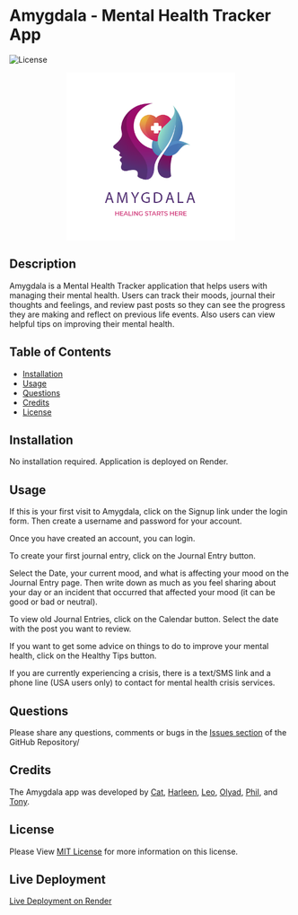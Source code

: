# Amygdala - Mental Health Tracker App

![License](https://img.shields.io/badge/License-MIT-yellow.svg)

<img src="./client/src/assets/logo/amygdala_logo.png" alt="Amygdala Logo" style="max-width:300px; height:auto; display: block; margin: 0 auto;">

## Description

Amygdala is a Mental Health Tracker application that helps users with managing their mental health. Users can track their moods, journal their thoughts and feelings, and review past posts so they can see the progress they are making and reflect on previous life events. Also users can view helpful tips on improving their mental health.

## Table of Contents

- [Installation](#installation)
- [Usage](#usage)
- [Questions](#questions)
- [Credits](#credits)
- [License](#license)

## Installation<a id="installation"></a>

No installation required. Application is deployed on Render.

## Usage<a id="usage"></a>

If this is your first visit to Amygdala, click on the Signup link under the login form. Then create a username and password for your account.

Once you have created an account, you can login.

To create your first journal entry, click on the Journal Entry button.

Select the Date, your current mood, and what is affecting your mood on the Journal Entry page. Then write down as much as you feel sharing about your day or an incident that occurred that affected your mood (it can be good or bad or neutral).

To view old Journal Entries, click on the Calendar button. Select the date with the post you want to review.

If you want to get some advice on things to do to improve your mental health, click on the Healthy Tips button.

If you are currently experiencing a crisis, there is a text/SMS link and a phone line (USA users only) to contact for mental health crisis services.

## Questions<a id="questions"></a>

Please share any questions, comments or bugs in the <a href="https://github.com/ChinaCat1998/Amygdala-App/issues">Issues section</a> of the GitHub Repository/

## Credits<a id="credits"></a>

The Amygdala app was developed by <a href="https://github.com/ChinaCat1998">Cat</a>, <a href="#">Harleen</a>,
<a href="https://github.com/Leo-webdev7">Leo</a>, <a href="#">Olyad</a>, <a href="https://github.com/PhilipMcF">Phil</a>, and <a href="https://github.com/sketchyTK">Tony</a>.

## License
Please View <a href="https://github.com/ChinaCat1998/Amygdala-App?tab=MIT-1-ov-file">MIT License</a> for more information on this license.

## Live Deployment

<a href="#">Live Deployment on Render</a>

